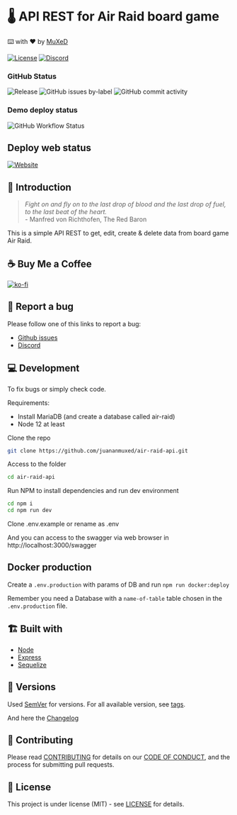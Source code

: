 
# 🌡️ API REST for Air Raid board game

 ⌨️ with ❤︎ by <a href="https://muxed.dev">MuXeD</a>


[![License](https://img.shields.io/github/license/juananmuxed/air-raid-api?label=License)](LICENSE) [![Discord](https://img.shields.io/discord/324463341819133953?color=purple&label=Discord&logo=discord)](https://discord.gg/88rzwfU)

### GitHub Status

![Release](https://img.shields.io/github/v/release/juananmuxed/air-raid-api?include_prereleases&label=Release&logo=github) ![GitHub issues by-label](https://img.shields.io/github/issues/juananmuxed/air-raid-api/bug?label=Bugs%20Opened&logo=github) ![GitHub commit activity](https://img.shields.io/github/commit-activity/m/juananmuxed/air-raid-api?label=Activity&logo=github)

### Demo deploy status

![GitHub Workflow Status](https://img.shields.io/github/actions/workflow/status/juananmuxed/air-raid-api/deploy.yml?label=Workflow)

## Deploy web status
[![Website](https://img.shields.io/website?down_color=red&down_message=Offline&label=Website&up_color=green&up_message=Online&url=https://airraidapi.muxed.dev/api/docs)](https://airraidapi.muxed.dev/api/docs)

## 🎱 Introduction

> *Fight on and fly on to the last drop of blood and the last drop of fuel, to the last beat of the heart.* <br> - Manfred von Richthofen, The Red Baron

This is a simple API REST to get, edit, create & delete data from board game Air Raid.

## ☕️ Buy Me a Coffee

[![ko-fi](https://www.ko-fi.com/img/githubbutton_sm.svg)](https://ko-fi.com/U7U21M2BE)

## 🐛 Report a bug

Please follow one of this links to report a bug:
- [Github issues](https://github.com/juananmuxed/air-raid-api/issues)
- [Discord](https://discord.gg/88rzwfU)

## 💻 Development

To fix bugs or simply check code.

Requirements:

- Install MariaDB (and create a database called air-raid)
- Node 12 at least

Clone the repo

```bash
git clone https://github.com/juananmuxed/air-raid-api.git
```

Access to the folder

```bash
cd air-raid-api
```

Run NPM to install dependencies and run dev environment

```bash
cd npm i
cd npm run dev
```

Clone .env.example or rename as .env

And you can access to the swagger via web browser in http://localhost:3000/swagger

## Docker production

Create a `.env.production` with params of DB and run `npm run docker:deploy`

Remember you need a Database with a `name-of-table` table chosen in the `.env.production` file.

## 🏗 Built with

- [Node](https://nodejs.org)
- [Express](https://expressjs.com/)
- [Sequelize](https://sequelize.org/)

## 📌 Versions

Used [SemVer](http://semver.org/) for versions. For all available version, see [tags](https://github.com/juananmuxed/air-raid-api/tags).

And here the [Changelog](CHANGELOG.md)

## 🍰 Contributing

Please read [CONTRIBUTING](CONTRIBUTING.md) for details on our [CODE OF CONDUCT](CODE_OF_CONDUCT.md), and the process for submitting pull requests.

## 📄 License

This project is under license (MIT) - see [LICENSE](LICENSE) for details.
